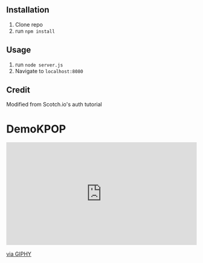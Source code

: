 ## Installation

1. Clone repo
2. run `npm install`

## Usage

1. run `node server.js`
2. Navigate to `localhost:8080`

## Credit

Modified from Scotch.io's auth tutorial
# DemoKPOP

<div style="width:100%;height:0;padding-bottom:54%;position:relative;"><iframe src="https://giphy.com/embed/zdVPI5We7F17siJTYw" width="100%" height="100%" style="position:absolute" frameBorder="0" class="giphy-embed" allowFullScreen></iframe></div><p><a href="https://giphy.com/gifs/zdVPI5We7F17siJTYw">via GIPHY</a></p>
